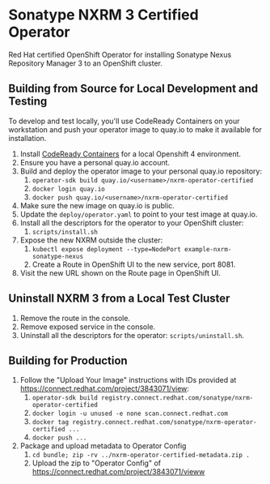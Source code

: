 # Sonatype NXRM 3 Certified Operator
Red Hat certified OpenShift Operator for installing Sonatype Nexus Repository 
Manager 3 to an OpenShift cluster.

## Building from Source for Local Development and Testing

To develop and test locally, you'll use CodeReady Containers on your workstation
and push your operator image to quay.io to make it available for installation.

1. Install [CodeReady Containers](https://developers.redhat.com/products/codeready-containers/overview)
   for a local Openshift 4 environment.
2. Ensure you have a personal quay.io account.
3. Build and deploy the operator image to your personal quay.io repository:
   1. `operator-sdk build quay.io/<username>/nxrm-operator-certified`
   2. `docker login quay.io`
   3. `docker push quay.io/<username>/nxrm-operator-certified`
5. Make sure the new image on quay.io is public.
6. Update the `deploy/operator.yaml` to point to your test image at quay.io.
7. Install all the descriptors for the operator to your OpenShift cluster:
   1. `scripts/install.sh`
8. Expose the new NXRM outside the cluster: 
   1. `kubectl expose deployment --type=NodePort example-nxrm-sonatype-nexus`
   2. Create a Route in OpenShift UI to the new service, port 8081.
9. Visit the new URL shown on the Route page in OpenShift UI.
  
## Uninstall NXRM 3 from a Local Test Cluster

1. Remove the route in the console.
2. Remove exposed service in the console.
3. Uninstall all the descriptors for the operator: `scripts/uninstall.sh`.

## Building for Production

1. Follow the "Upload Your Image" instructions with IDs provided at
   https://connect.redhat.com/project/3843071/view:
   1. `operator-sdk build registry.connect.redhat.com/sonatype/nxrm-operator-certified`
   2. `docker login -u unused -e none scan.connect.redhat.com`
   3. `docker tag registry.connect.redhat.com/sonatype/nxrm-operator-certified ...`
   4. `docker push ...`
2. Package and upload metadata to Operator Config
   1. `cd bundle; zip -rv ../nxrm-operator-certified-metadata.zip .`
   2. Upload the zip to "Operator Config" of
     https://connect.redhat.com/project/3843071/vieww

